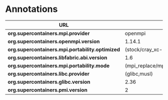 # Annotations



| URL                                               | Values                                    |
| ------------------------------------------------- | ----------------------------------------- |
| **org.supercontainers.mpi.provider**              | openmpi                                   |
| **org.supercontainers.openmpi.version**           | 1.14.1                                    |
| **org.supercontainers.mpi.portability.optimized** | (stock/cray_xc-CNL10)                     |
| **org.supercontainers.libfabric.abi.version**     | 1.6                                       |
| **org.supercontainers.mpi.portability.mode**      | (mpi_replace/mpi_system/libfabric_inject) |
| **org.supercontainers.libc.provider**             | (glibc,musl)                              |
| **org.supercontainers.glibc.version**             | 2.36                                      |
| **org.supercontainers.pmi.version**               | 2                                         |

